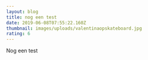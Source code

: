 ```yaml
---
layout: blog
title: nog een test
date: 2019-06-08T07:55:22.160Z
thumbnail: images/uploads/valentinaopskateboard.jpg
rating: 6
---
```

Nog een test
